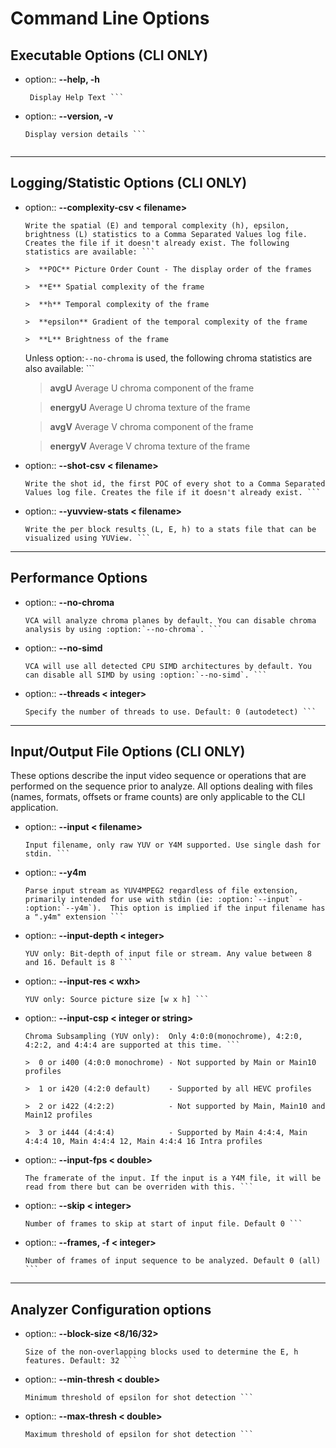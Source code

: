 Command Line Options
======================

## **Executable Options** (**CLI ONLY**)

- option:: **--help, -h**
		
	``` 
	 Display Help Text ```

- option:: **--version, -v** 

	``` 
	Display version details ```
		
******************
## **Logging/Statistic Options** (**CLI ONLY**)

- option:: **--complexity-csv < filename>** 

	``` 	
	Write the spatial (E) and temporal complexity (h), epsilon, brightness (L) statistics to a Comma Separated Values log file. Creates the file if it doesn't already exist. The following statistics are available: ```
 
	>  **POC** Picture Order Count - The display order of the frames
 
	>  **E** Spatial complexity of the frame

	>  **h** Temporal complexity of the frame

	>  **epsilon** Gradient of the temporal complexity of the frame
	
	>  **L** Brightness of the frame

	``` 	
	Unless option:`--no-chroma` is used, the following chroma statistics are also available: ```
	
	>  **avgU** Average U chroma component of the frame
	
	>  **energyU** Average U chroma texture of the frame
	
	>  **avgV** Average V chroma component of the frame
	
	>  **energyV** Average V chroma texture of the frame

- option:: **--shot-csv < filename>** 

	``` 
	Write the shot id, the first POC of every shot to a Comma Separated Values log file. Creates the file if it doesn't already exist. ```
	
- option:: **--yuvview-stats < filename>** 

	``` 
	Write the per block results (L, E, h) to a stats file that can be visualized using YUView. ```
	
******************

## **Performance Options**

- option:: **--no-chroma** 

	```
	VCA will analyze chroma planes by default. You can disable chroma analysis by using :option:`--no-chroma`. ```
	
- option:: **--no-simd** 

	```
	VCA will use all detected CPU SIMD architectures by default. You can disable all SIMD by using :option:`--no-simd`. ```
	
- option:: **--threads < integer>** 

	```
	Specify the number of threads to use. Default: 0 (autodetect) ```
	
******************

## **Input/Output File Options** (**CLI ONLY**)

These options describe the input video sequence or operations that are performed on the sequence prior to analyze. All options dealing with files (names, formats, offsets or
frame counts) are only applicable to the CLI application.

- option:: **--input < filename>**

	``` 
	Input filename, only raw YUV or Y4M supported. Use single dash for stdin. ```

- option:: **--y4m**

	``` 
	Parse input stream as YUV4MPEG2 regardless of file extension,	primarily intended for use with stdin (ie: :option:`--input` -
	:option:`--y4m`).  This option is implied if the input filename has a ".y4m" extension ```

- option:: **--input-depth < integer>**
 
	``` 
	YUV only: Bit-depth of input file or stream. Any value between 8 and 16. Default is 8 ```

- option:: **--input-res < wxh>**

	``` 
	YUV only: Source picture size [w x h] ```

- option:: **--input-csp < integer or string>**

	```
	Chroma Subsampling (YUV only):  Only 4:0:0(monochrome), 4:2:0, 4:2:2, and 4:4:4 are supported at this time. ```

	>  0 or i400 (4:0:0 monochrome) - Not supported by Main or Main10 profiles

	>  1 or i420 (4:2:0 default)    - Supported by all HEVC profiles

	>  2 or i422 (4:2:2)            - Not supported by Main, Main10 and Main12 profiles

	>  3 or i444 (4:4:4)            - Supported by Main 4:4:4, Main 4:4:4 10, Main 4:4:4 12, Main 4:4:4 16 Intra profiles

- option:: **--input-fps < double>**

	```
	The framerate of the input. If the input is a Y4M file, it will be read from there but can be overriden with this. ```

- option:: **--skip < integer>**

	``` 
	Number of frames to skip at start of input file. Default 0 ```

- option:: **--frames, -f < integer>**
 
	```
	Number of frames of input sequence to be analyzed. Default 0 (all) ```

******************

## **Analyzer Configuration options**

- option:: **--block-size <8/16/32>** 

	```
	Size of the non-overlapping blocks used to determine the E, h features. Default: 32 ```

- option:: **--min-thresh < double>** 

	``` 
	Minimum threshold of epsilon for shot detection ```

- option:: **--max-thresh < double>**
 
	```
	Maximum threshold of epsilon for shot detection	```
